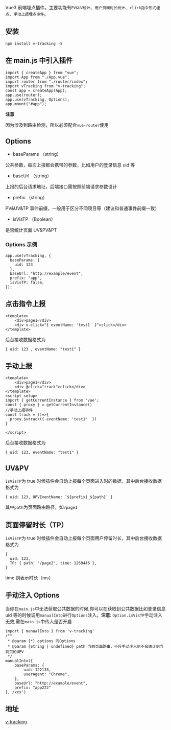 Vue3 前端埋点插件。主要功能有`PV&UV统计`、`用户页面时长统计`、`click指令形式埋点`、`手动上报埋点事件`。

## 安装

```
npm install v-tracking -S
```

## 在 main.js 中引入插件

```
import { createApp } from "vue";
import App from "./App.vue";
import router from "./router/index";
import vTracking from "v-tracking";
const app = createApp(App);
app.use(router);
app.use(vTracking, Options);
app.mount("#app");

```

**注意**

因为涉及到路由检测，所以必须配合`vue-router`使用

## Options

- baseParams （string）

公共参数，每次上报都会携带的参数，比如用户的登录信息 uid 等

- baseUrl （string）

上报的后台请求地址，后端接口需按照前端请求参数设计

- prefix （string）

PV&UV&TP 事件前缀，一般用于区分不同项目等（建议和普通事件前缀一致）

- isVisTP （Boolean）

是否统计页面 UV&PV&PT

### Options 示例

```
app.use(vTracking, {
  baseParams: {
    uid: 123
  },
  baseUrl: "http://example/event",
  prefix: "app",
  isVisTP: false,
});

```

## 点击指令上报

```
<template>
    <div>page1</div>
    <div v-click="{ eventName: 'test1' }">click</div>
</template>

```

后台接收数据格式为

```
{ uid: 123 , eventName: "test1" }

```

## 手动上报

```
<template>
    <div>page1</div>
    <div @click="track">click</div>
</template>
<script setup>
import { getCurrentInstance } from 'vue';
const { proxy } = getCurrentInstance()
//手动上报事件
const track = ()=>{
  proxy.$vtrack({ eventName: 'test1'  })
}

</script>
```

后台接收数据格式为

```
{ uid: 123, eventName: "test1" }

```

## UV&PV

`isVisTP`为 true 时候插件会自动上报每个页面进入时的数据，其中后台接收数据格式为

```
{ uid: 123, UPVEventName: `${prefix}_${path}` }

```

其中`path`为页面路由路径，如`/page1`

## 页面停留时长（TP）

`isVisTP`为 true 时候插件会自动上报每个页面用户停留时长，其中后台接收数据格式为

```
{
  uid: 123,
  TP: { path: "/page2", time: 1269446 },
}
```

time 则表示时长（ms）

## 手动注入 Options

当你在`main.js`中无法获取公共数据的时候,你可以在获取到公共数据比如登录信息 uid 等的时候调用`manualInto`进行`Options`注入。**注意**: `Option.isVisTP`手动注入无效,需在`main.js`中传入是否开启

```
import { manualInto } from 'v-tracking'
/**
 * @param {*} options 同Options
 * @param {String | undefined} path 当前页面路由，不传手动注入则不会统计到当前页的UPV
 */
manualInto({
    baseParams: {
        uid: 122133,
        userAgent: "Chrome",
    },
    baseUrl: "http://example/event",
    prefix: "app222"
},'/xxx')
```

## 地址

[v-tracking](https://gitee.com/geeksdidi/vue-u-t/tree/master/packages/v-tracking)
